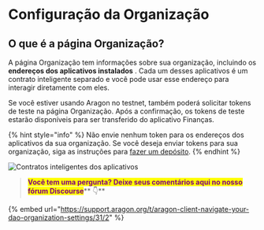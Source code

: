 # Configuração da Organização

## O que é a página Organização? <a href="#what-is-the-organization-page" id="what-is-the-organization-page"></a>

A página Organização tem informações sobre sua organização, incluindo os **endereços dos aplicativos instalados** . Cada um desses aplicativos é um contrato inteligente separado e você pode usar esse endereço para interagir diretamente com eles.

Se você estiver usando Aragon no testnet, também poderá solicitar tokens de teste na página Organização. Após a confirmação, os tokens de teste estarão disponíveis para ser transferido do aplicativo Finanças.

{% hint style="info" %}
Não envie nenhum token para os endereços dos aplicativos da sua organização. Se você deseja enviar tokens para sua organização, siga as instruções para [fazer um depósito](../what-are-apps/finance-app.md).
{% endhint %}

![Contratos inteligentes dos aplicativos](https://d33v4339jhl8k0.cloudfront.net/docs/assets/5c98a4fe0428633d2cf3fcf7/images/5d8a6c8804286364bc8f8165/file-8w15BGoHek.png)

> <mark style="color:purple;">**Você tem uma pergunta? Deixe seus comentários aqui no nosso fórum Discourse**</mark>** 👇**

{% embed url="https://support.aragon.org/t/aragon-client-navigate-your-dao-organization-settings/31/2" %}
